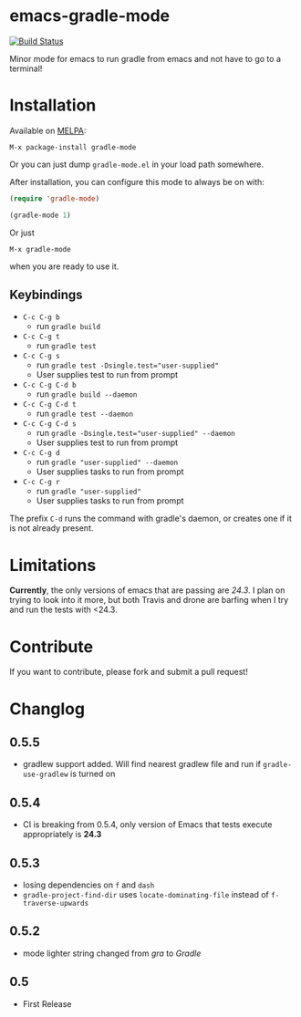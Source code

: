 emacs-gradle-mode
=================
[![Build Status](https://travis-ci.org/seblemaguer/emacs-gradle-mode.svg?branch=master)](https://travis-ci.org/seblemaguer/emacs-gradle-mode)

Minor mode for emacs to run gradle from emacs and not have to go to a terminal!

# Installation #

Available on [MELPA](https://melpa.org/):

    M-x package-install gradle-mode

Or you can just dump `gradle-mode.el` in your load path somewhere.

After installation, you can configure this mode to always be on with:

```lisp
(require 'gradle-mode)

(gradle-mode 1)
```

Or just

    M-x gradle-mode

when you are ready to use it.

## Keybindings ##

* `C-c C-g b`
  - run `gradle build`
* `C-c C-g t`
  - run `gradle test`
* `C-c C-g s`
  - run `gradle test -Dsingle.test="user-supplied"`
  - User supplies test to run from prompt
* `C-c C-g C-d b`
  - run `gradle build --daemon`
* `C-c C-g C-d t`
  - run `gradle test --daemon`
* `C-c C-g C-d s`
  - run `gradle -Dsingle.test="user-supplied" --daemon`
  - User supplies test to run from prompt
* `C-c C-g d`
  - run `gradle "user-supplied" --daemon`
  - User supplies tasks to run from prompt
* `C-c C-g r`
  - run `gradle "user-supplied"`
  - User supplies tasks to run from prompt

The prefix `C-d` runs the command with gradle's daemon, or creates one
if it is not already present.

# Limitations #
**Currently**, the only versions of emacs that are passing are _24.3_.
I plan on trying to look into it more, but both Travis and drone are
barfing when I try and run the tests with <24.3.

# Contribute #
If you want to contribute, please fork and submit a pull request!

# Changlog #
## 0.5.5
- gradlew support added.  Will find nearest gradlew file and run if
  `gradle-use-gradlew` is turned on

## 0.5.4
- CI is breaking from 0.5.4, only version of Emacs that tests execute
  appropriately is **24.3**

## 0.5.3
- losing dependencies on `f` and `dash`
- `gradle-project-find-dir` uses `locate-dominating-file` instead of `f-traverse-upwards`

## 0.5.2
- mode lighter string changed from _gra_ to _Gradle_

## 0.5
- First Release
